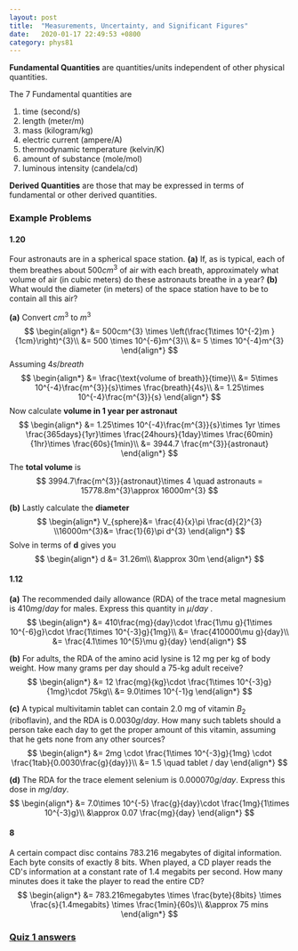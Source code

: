 ```yaml
---
layout: post
title:  "Measurements, Uncertainty, and Significant Figures"
date:   2020-01-17 22:49:53 +0800
category: phys81
---
```


**Fundamental Quantities** are quantities/units independent of other physical quantities.

The 7 Fundamental quantities are

1. time (second/s)
2. length (meter/m)
3. mass (kilogram/kg)
4. electric current (ampere/A)
5. thermodynamic temperature (kelvin/K)
6. amount of substance (mole/mol)
7. luminous intensity (candela/cd)



**Derived Quantities** are those that may be expressed in terms of fundamental or other derived quantities.



### Example Problems

#### 1.20

Four astronauts are in a spherical space station. **(a)** If, as is typical, each of them breathes about $500cm^{3}$ of air with each breath, approximately what volume of air (in cubic meters) do these astronauts breathe in a year? **(b)** What would the diameter (in meters) of the space station have to be to contain all this air?



**(a)** Convert $cm^{3}$ to $m^{3}$
$$
\begin{align*} 
&= 500cm^{3} \times \left(\frac{1\times 10^{-2}m }{1cm}\right)^{3}\\
&= 500 \times 10^{-6}m^{3}\\
&= 5 \times 10^{-4}m^{3}
\end{align*}
$$
Assuming $4s/breath$
$$
\begin{align*} 
&= \frac{\text{volume of breath}}{time}\\
&= 5\times 10^{-4}\frac{m^{3}}{s}\times \frac{breath}{4s}\\
&= 1.25\times 10^{-4}\frac{m^{3}}{s}
\end{align*}
$$
Now calculate **volume in 1 year per astronaut**
$$
\begin{align*} 
&= 1.25\times 10^{-4}\frac{m^{3}}{s}\times 1yr \times \frac{365days}{1yr}\times \frac{24hours}{1day}\times \frac{60min}{1hr}\times \frac{60s}{1min}\\
&= 3944.7 \frac{m^{3}}{astronaut}
\end{align*}
$$
The **total volume** is 
$$
3994.7\frac{m^{3}}{astronaut}\times 4 \quad astronauts = 15778.8m^{3}\approx 16000m^{3}
$$


**(b)** Lastly calculate the **diameter**
$$
\begin{align*} 
V_{sphere}&= \frac{4}{x}\pi \frac{d}{2}^{3}
\\16000m^{3}&= \frac{1}{6}\pi d^{3} 
\end{align*}
$$
Solve in terms of **d** gives you 
$$
\begin{align*} 
d &= 31.26m\\ 
&\approx 30m
\end{align*}
$$


#### 1.12

**(a)** The recommended daily allowance (RDA) of the trace metal magnesium is $410mg/day$ for males. Express this quantity in $\mu/day$ .
$$
\begin{align*} 
&= 410\frac{mg}{day}\cdot \frac{1\mu g}{1\times 10^{-6}g}\cdot \frac{1\times 10^{-3}g}{1mg}\\
&= \frac{410000\mu g}{day}\\
&= \frac{4.1\times 10^{5}\mu g}{day}
\end{align*}
$$


 **(b)** For adults, the RDA of the amino acid lysine is 12 mg per kg of body weight. How many grams per day should a 75-kg adult receive? 
$$
\begin{align*} 
&= 12 \frac{mg}{kg}\cdot \frac{1\times 10^{-3}g}{1mg}\cdot 75kg\\
&= 9.0\times 10^{-1}g
\end{align*}
$$

**(c)** A typical multivitamin tablet can contain 2.0 mg of vitamin $B_{2}$ (riboflavin), and the RDA is $0.0030g/day$. How many such tablets should a person take each day to get the proper amount of this vitamin, assuming that he gets none from any other sources?
$$
\begin{align*} 
&= 2mg \cdot  \frac{1\times 10^{-3}g}{1mg} \cdot \frac{1tab}{0.0030\frac{g}{day}}\\
&= 1.5 \quad tablet / day
\end{align*}
$$


 **(d)** The RDA for the trace element selenium is $0.000070g/day$. Express this dose in $mg/day$.
$$
\begin{align*} 
&= 7.0\times 10^{-5} \frac{g}{day}\cdot \frac{1mg}{1\times 10^{-3}g}\\
&\approx 0.07 \frac{mg}{day}
\end{align*}
$$

#### 8

A certain compact disc contains 783.216 megabytes of digital information. Each byte consits of exactly 8 bits. When played, a CD player reads the CD's information at a constant rate of 1.4 megabits per second. How many minutes does it take the player to read the entire CD?
$$
\begin{align*} 
&= 783.216megabytes \times \frac{byte}{8bits} \times \frac{s}{1.4megabits} \times \frac{1min}{60s}\\
&\approx 75 mins 
\end{align*}
$$

### [Quiz 1 answers](quiz1.md)
